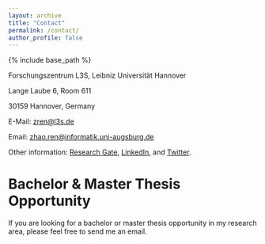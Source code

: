 ```yaml
---
layout: archive
title: "Contact"
permalink: /contact/
author_profile: false
---
```

{% include base_path %}

Forschungszentrum L3S, Leibniz Universität Hannover

Lange Laube 6, Room 611

30159 Hannover, Germany

E-Mail: zren@l3s.de

Email: zhao.ren@informatik.uni-augsburg.de

Other information: <a href="https://www.researchgate.net/profile/Zhao-Ren-5" target="_blank">Research Gate</a>, <a href="https://www.linkedin.com/in/zhao-ren-107103135/" target="_blank">LinkedIn</a>, and <a href="https://twitter.com/zhaoren1991?lang=en" target="_blank">Twitter</a>.

# Bachelor & Master Thesis Opportunity

If you are looking for a bachelor or master thesis opportunity in my research area, please feel free to send me an email.


